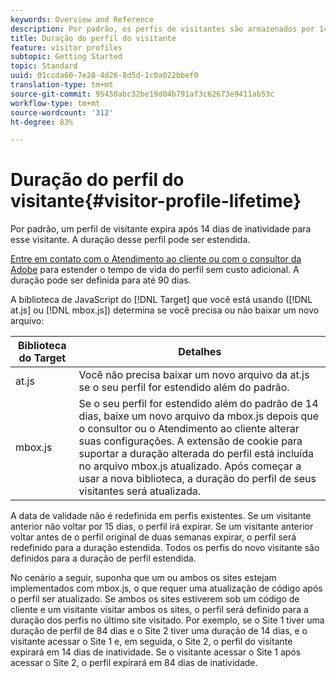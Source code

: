 ```yaml
---
keywords: Overview and Reference
description: Por padrão, os perfis de visitantes são armazenados por 14 dias. A duração desse perfil pode ser estendida.
title: Duração do perfil do visitante
feature: visitor profiles
subtopic: Getting Started
topic: Standard
uuid: 01ccda60-7e28-4d26-8d5d-1c0a022bbef0
translation-type: tm+mt
source-git-commit: 95450abc32be19d04b791af3c62673e9411ab53c
workflow-type: tm+mt
source-wordcount: '312'
ht-degree: 83%

---
```



# Duração do perfil do visitante{#visitor-profile-lifetime}

Por padrão, um perfil de visitante expira após 14 dias de inatividade para esse visitante. A duração desse perfil pode ser estendida.

[Entre em contato com o Atendimento ao cliente ou com o consultor da Adobe](/help/cmp-resources-and-contact-information.md#reference_ACA3391A00EF467B87930A450050077C) para estender o tempo de vida do perfil sem custo adicional. A duração pode ser definida para até 90 dias.

A biblioteca de JavaScript do [!DNL Target] que você está usando ([!DNL at.js] ou [!DNL mbox.js]) determina se você precisa ou não baixar um novo arquivo:

| Biblioteca do Target | Detalhes |
|--- |--- |
| at.js | Você não precisa baixar um novo arquivo da at.js se o seu perfil for estendido além do padrão. |
| mbox.js | Se o seu perfil for estendido além do padrão de 14 dias, baixe um novo arquivo da mbox.js depois que o consultor ou o Atendimento ao cliente alterar suas configurações. A extensão de cookie para suportar a duração alterada do perfil está incluída no arquivo mbox.js atualizado. Após começar a usar a nova biblioteca, a duração do perfil de seus visitantes será atualizada. |

A data de validade não é redefinida em perfis existentes. Se um visitante anterior não voltar por 15 dias, o perfil irá expirar. Se um visitante anterior voltar antes de o perfil original de duas semanas expirar, o perfil será redefinido para a duração estendida. Todos os perfis do novo visitante são definidos para a duração de perfil estendida.

No cenário a seguir, suponha que um ou ambos os sites estejam implementados com mbox.js, o que requer uma atualização de código após o perfil ser atualizado. Se ambos os sites estiverem sob um código de cliente e um visitante visitar ambos os sites, o perfil será definido para a duração dos perfis no último site visitado. Por exemplo, se o Site 1 tiver uma duração de perfil de 84 dias e o Site 2 tiver uma duração de 14 dias, e o visitante acessar o Site 1 e, em seguida, o Site 2, o perfil do visitante expirará em 14 dias de inatividade. Se o visitante acessar o Site 1 após acessar o Site 2, o perfil expirará em 84 dias de inatividade.

